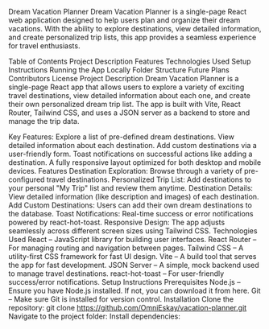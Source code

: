 Dream Vacation Planner
Dream Vacation Planner is a single-page React web application designed to help users plan and organize their dream vacations. With the ability to explore destinations, view detailed information, and create personalized trip lists, this app provides a seamless experience for travel enthusiasts.

Table of Contents
Project Description
Features
Technologies Used
Setup Instructions
Running the App Locally
Folder Structure
Future Plans
Contributors
License
Project Description
Dream Vacation Planner is a single-page React app that allows users to explore a variety of exciting travel destinations, view detailed information about each one, and create their own personalized dream trip list. The app is built with Vite, React Router, Tailwind CSS, and uses a JSON server as a backend to store and manage the trip data.

Key Features:
Explore a list of pre-defined dream destinations.
View detailed information about each destination.
Add custom destinations via a user-friendly form.
Toast notifications on successful actions like adding a destination.
A fully responsive layout optimized for both desktop and mobile devices.
Features
Destination Exploration: Browse through a variety of pre-configured travel destinations.
Personalized Trip List: Add destinations to your personal "My Trip" list and review them anytime.
Destination Details: View detailed information (like description and images) of each destination.
Add Custom Destinations: Users can add their own dream destinations to the database.
Toast Notifications: Real-time success or error notifications powered by react-hot-toast.
Responsive Design: The app adjusts seamlessly across different screen sizes using Tailwind CSS.
Technologies Used
React – JavaScript library for building user interfaces.
React Router – For managing routing and navigation between pages.
Tailwind CSS – A utility-first CSS framework for fast UI design.
Vite – A build tool that serves the app for fast development.
JSON Server – A simple, mock backend used to manage travel destinations.
react-hot-toast – For user-friendly success/error notifications.
Setup Instructions
Prerequisites
Node.js – Ensure you have Node.js installed. If not, you can download it from here.
Git – Make sure Git is installed for version control.
Installation
Clone the repository:
git clone https://github.com/OmniEskay/vacation-planner.git
Navigate to the project folder:
Install dependencies: